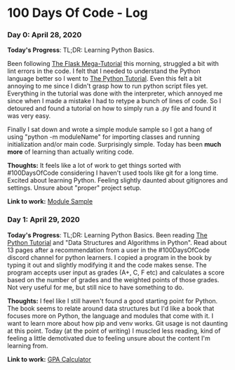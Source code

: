 # 100 Days Of Code - Log

### Day 0: April 28, 2020

**Today's Progress**: TL;DR: Learning Python Basics. 

Been following [The Flask Mega-Tutorial](https://blog.miguelgrinberg.com/post/the-flask-mega-tutorial-part-i-hello-world) this morning, struggled a bit with lint errors in the code. I felt that I needed to understand the Python language better so I went to [The Python Tutorial](https://docs.python.org/3/tutorial/). Even this felt a bit annoying to me since I didn't grasp how to run python script files yet. Everything in the tutorial was done with the interpreter, which annoyed me since when I made a mistake I had to retype a bunch of lines of code. So I detoured and found a tutorial on how to simply run a .py file and found it was very easy. 

Finally I sat down and wrote a simple module sample so I got a hang of using "python -m moduleName" for importing classes and running initialization and/or main code. Surprisingly simple. Today has been **much more** of learning than actually writing code.

**Thoughts:** It feels like a lot of work to get things sorted with #100DaysOfCode considering I haven't used tools like git for a long time. Excited about learning Python. Feeling slightly daunted about gitignores and settings. Unsure about "proper" project setup.

**Link to work:** [Module Sample](https://github.com/SauceChord/learning-python/tree/master/Module%20Sample)

### Day 1: April 29, 2020

**Today's Progress**: TL;DR: Learning Python Basics. Been reading [The Python Tutorial](https://docs.python.org/3/tutorial/) and "Data Structures and Algorithms in Python". Read about 13 pages after a recommendation from a user in the #100DaysOfCode discord channel for python learners. I copied a program in the book by typing it out and slightly modifying it and the code makes sense. The program accepts user input as grades (A+, C, F etc) and calculates a score based on the number of grades and the weighted points of those grades. Not very useful for me, but still nice to have something to do.

**Thoughts:** I feel like I still haven't found a good starting point for Python. The book seems to relate around data structures but I'd like a book that focuses more on Python, the language and modules that come with it. I want to learn more about how pip and venv works. Git usage is not daunting at this point. Today (at the point of writing) I muscled less reading, kind of feeling a little demotivated due to feeling unsure about the content I'm learning from.

**Link to work:** [GPA Calculator](https://github.com/SauceChord/learning-python/blob/master/GPA/__main__.py)
